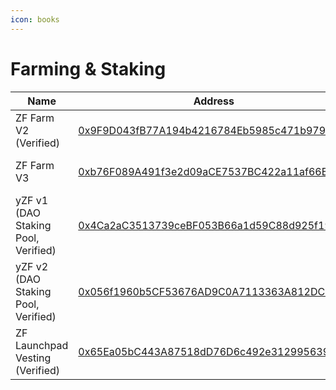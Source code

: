 ```yaml
---
icon: books
---
```


# Farming & Staking

<table data-full-width="false"><thead><tr><th>Name</th><th>Address</th><th>Owner</th></tr></thead><tbody><tr><td>ZF Farm V2 (Verified)</td><td><a href="https://era.zksync.network/address/0x9F9D043fB77A194b4216784Eb5985c471b979D67#code">0x9F9D043fB77A194b4216784Eb5985c471b979D67</a></td><td><a href="https://era.zksync.network/address/0xcE043a95f415D7873585E92904ea11955Ba38fE5#code">Timelock Core 24 hours</a></td></tr><tr><td>ZF Farm V3 </td><td><a href="https://era.zksync.network/address/0xb76F089A491f3e2d09aCE7537BC422a11af66B0B#code">0xb76F089A491f3e2d09aCE7537BC422a11af66B0B</a></td><td><a href="https://app.safe.global/settings/setup?safe=zksync:0x0D64C4eb0547C1F51b78Fb1A53583dC9042238C0">Multisig Core Wallet</a></td></tr><tr><td>yZF v1 (DAO Staking Pool, Verified)</td><td><a href="https://era.zksync.network/address/0x4Ca2aC3513739ceBF053B66a1d59C88d925f1987#code">0x4Ca2aC3513739ceBF053B66a1d59C88d925f1987</a></td><td><a href="https://app.safe.global/settings/setup?safe=zksync:0x0D64C4eb0547C1F51b78Fb1A53583dC9042238C0">Multisig Core Wallet</a></td></tr><tr><td>yZF v2 (DAO Staking Pool, Verified)</td><td><a href="https://era.zksync.network/address/0x056f1960b5CF53676AD9C0A7113363A812DC0c8e#code">0x056f1960b5CF53676AD9C0A7113363A812DC0c8e</a></td><td><a href="https://era.zksync.network/address/0x97F03B2F6246Da8ff336f37ad3b047f7C3f74E59#code">Timelock Core 48 hours</a></td></tr><tr><td>ZF Launchpad Vesting (Verified)</td><td><a href="https://era.zksync.network/address/0x65Ea05bC443A87518dD76D6c492e31299563987b#code">0x65Ea05bC443A87518dD76D6c492e31299563987b</a></td><td><a href="https://app.safe.global/settings/setup?safe=zksync:0x0D64C4eb0547C1F51b78Fb1A53583dC9042238C0">Multisig Core Wallet</a></td></tr></tbody></table>

